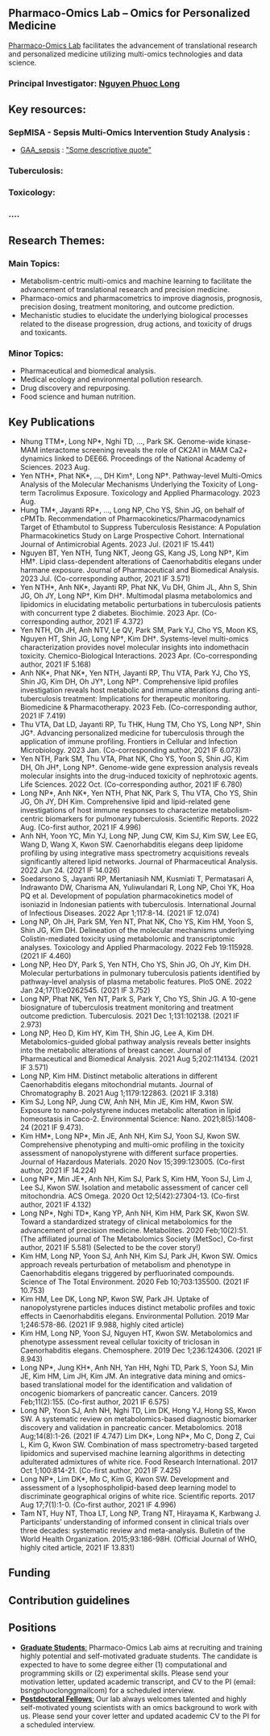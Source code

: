 ## Pharmaco-Omics Lab – Omics for Personalized Medicine
[Pharmaco-Omics Lab](https://pharmomicslab.site/) facilitates the advancement of translational research and personalized medicine utilizing multi-omics technologies and data science.

### Principal Investigator: [Nguyen Phuoc Long](https://scholar.google.com/citations?user=_UiVLo4AAAAJ&hl=en)

## Key resources: 

### SepMISA - Sepsis Multi-Omics Intervention Study Analysis : 
- [GAA_sepsis](https://github.com/Pharmaco-OmicsLab/GAA_sepsis) : <ins>"Some descriptive quote"</ins>

### Tuberculosis: 


### Toxicology:

### ....

## Research Themes:

### Main Topics:
- Metabolism-centric multi-omics and machine learning to facilitate the advancement of translational research and precision medicine.
- Pharmaco-omics and pharmacometrics to improve diagnosis, prognosis, precision dosing, treatment monitoring, and outcome prediction.
- Mechanistic studies to elucidate the underlying biological processes related to the disease progression, drug actions, and toxicity of drugs and toxicants.

### Minor Topics:
- Pharmaceutical and biomedical analysis.
- Medical ecology and environmental pollution research.
- Drug discovery and repurposing.
- Food science and human nutrition.

## Key Publications

- Nhung TTM*, Long NP*, Nghi TD, …, Park SK. Genome-wide kinase-MAM interactome screening reveals the role of CK2A1 in MAM Ca2+ dynamics linked to DEE66. Proceedings of the National Academy of Sciences. 2023 Aug. 
- Yen NTH*, Phat NK*, …, DH Kim†, Long NP†. Pathway-level Multi-Omics Analysis of the Molecular Mechanisms Underlying the Toxicity of Long-term Tacrolimus Exposure. Toxicology and Applied Pharmacology. 2023 Aug.
- Hung TM*, Jayanti RP*, …, Long NP, Cho YS, Shin JG, on behalf of cPMTb. Recommendation of Pharmacokinetics/Pharmacodynamics Target of Ethambutol to Suppress Tuberculosis Resistance: A Population Pharmacokinetics Study on Large Prospective Cohort. International Journal of Antimicrobial Agents. 2023 Jul. (2021 IF 15.441)
- Nguyen BT, Yen NTH, Tung NKT, Jeong GS, Kang JS, Long NP†, Kim HM†. Lipid class-dependent alterations of Caenorhabditis elegans under harmane exposure. Journal of Pharmaceutical and Biomedical Analysis. 2023 Jul. (Co-corresponding author, 2021 IF 3.571)
- Yen NTH*, Anh NK*, Jayanti RP, Phat NK, Vu DH, Ghim JL, Ahn S, Shin JG, Oh JY, Long NP†, Kim DH†. Multimodal plasma metabolomics and lipidomics in elucidating metabolic perturbations in tuberculosis patients with concurrent type 2 diabetes. Biochimie. 2023 Apr. (Co-corresponding author, 2021 IF 4.372)
- Yen NTH, Oh JH, Anh NTV, Le QV, Park SM, Park YJ, Cho YS, Moon KS, Nguyen HT, Shin JG, Long NP†, Kim DH†. Systems-level multi-omics characterization provides novel molecular insights into indomethacin toxicity. Chemico-Biological Interactions. 2023 Apr. (Co-corresponding author, 2021 IF 5.168)
- Anh NK*, Phat NK*, Yen NTH, Jayanti RP, Thu VTA, Park YJ, Cho YS, Shin JG, Kim DH, Oh JY†, Long NP†. Comprehensive lipid profiles investigation reveals host metabolic and immune alterations during anti-tuberculosis treatment: Implications for therapeutic monitoring. Biomedicine & Pharmacotherapy. 2023 Feb. (Co-corresponding author, 2021 IF 7.419)
- Thu VTA, Dat LD, Jayanti RP, Tu THK, Hung TM, Cho YS, Long NP†, Shin JG†. Advancing personalized medicine for tuberculosis through the application of immune profiling. Frontiers in Cellular and Infection Microbiology. 2023 Jan. (Co-corresponding author, 2021 IF 6.073)
- Yen NTH, Park SM, Thu VTA, Phat NK, Cho YS, Yoon S, Shin JG, Kim DH, Oh JH†, Long NP†. Genome-wide gene expression analysis reveals molecular insights into the drug-induced toxicity of nephrotoxic agents. Life Sciences. 2022 Oct. (Co-corresponding author, 2021 IF 6.780)
- Long NP*, Anh NK*, Yen NTH, Phat NK, Park S, Thu VTA, Cho YS, Shin JG, Oh JY, DH Kim. Comprehensive lipid and lipid-related gene investigations of host immune responses to characterize metabolism-centric biomarkers for pulmonary tuberculosis. Scientific Reports. 2022 Aug. (Co-first author, 2021 IF 4.996)
- Anh NH, Yoon YC, Min YJ, Long NP, Jung CW, Kim SJ, Kim SW, Lee EG, Wang D, Wang X, Kwon SW. Caenorhabditis elegans deep lipidome profiling by using integrative mass spectrometry acquisitions reveals significantly altered lipid networks. Journal of Pharmaceutical Analysis. 2022 Jun 24. (2021 IF 14.026)
- Soedarsono S, Jayanti RP, Mertaniasih NM, Kusmiati T, Permatasari A, Indrawanto DW, Charisma AN, Yuliwulandari R, Long NP, Choi YK, Hoa PQ et al. Development of population pharmacokinetics model of isoniazid in Indonesian patients with tuberculosis. International Journal of Infectious Diseases. 2022 Apr 1;117:8-14. (2021 IF 12.074)
- Long NP, Oh JH, Park SM, Yen NT, Phat NK, Cho YS, Kim HM, Yoon S, Shin JG, Kim DH. Delineation of the molecular mechanisms underlying Colistin-mediated toxicity using metabolomic and transcriptomic analyses. Toxicology and Applied Pharmacology. 2022 Feb 19:115928. (2021 IF 4.460)
- Long NP, Heo DY, Park S, Yen NTH, Cho YS, Shin JG, Oh JY, Kim DH. Molecular perturbations in pulmonary tuberculosis patients identified by pathway-level analysis of plasma metabolic features. PloS ONE. 2022 Jan 24;17(1):e0262545. (2021 IF 3.752)
- Long NP, Phat NK, Yen NT, Park S, Park Y, Cho YS, Shin JG. A 10-gene biosignature of tuberculosis treatment monitoring and treatment outcome prediction. Tuberculosis. 2021 Dec 1;131:102138. (2021 IF 2.973)
- Long NP, Heo D, Kim HY, Kim TH, Shin JG, Lee A, Kim DH. Metabolomics-guided global pathway analysis reveals better insights into the metabolic alterations of breast cancer. Journal of Pharmaceutical and Biomedical Analysis. 2021 Aug 5;202:114134. (2021 IF 3.571)
- Long NP, Kim HM. Distinct metabolic alterations in different Caenorhabditis elegans mitochondrial mutants. Journal of Chromatography B. 2021 Aug 1;1179:122863. (2021 IF 3.318)
- Kim SJ, Long NP, Jung CW, Anh NH, Min JE, Kim HM, Kwon SW. Exposure to nano-polystyrene induces metabolic alteration in lipid homeostasis in Caco-2. Environmental Science: Nano. 2021;8(5):1408-24 (2021 IF 9.473).
- Kim HM*, Long NP*, Min JE, Anh NH, Kim SJ, Yoon SJ, Kwon SW. Comprehensive phenotyping and multi-omic profiling in the toxicity assessment of nanopolystyrene with different surface properties. Journal of Hazardous Materials. 2020 Nov 15;399:123005. (Co-first author, 2021 IF 14.224)
- Long NP*, Min JE*, Anh NH, Kim SJ, Park S, Kim HM, Yoon SJ, Lim J, Lee SJ, Kwon SW. Isolation and metabolic assessment of cancer cell mitochondria. ACS Omega. 2020 Oct 12;5(42):27304-13. (Co-first author, 2021 IF 4.132)
- Long NP*, Nghi TD*, Kang YP, Anh NH, Kim HM, Park SK, Kwon SW. Toward a standardized strategy of clinical metabolomics for the advancement of precision medicine. Metabolites. 2020 Feb;10(2):51. (The affiliated journal of The Metabolomics Society (MetSoc), Co-first author, 2021 IF 5.581) (Selected to be the cover story!)
- Kim HM, Long NP, Yoon SJ, Anh NH, Kim SJ, Park JH, Kwon SW. Omics approach reveals perturbation of metabolism and phenotype in Caenorhabditis elegans triggered by perfluorinated compounds. Science of The Total Environment. 2020 Feb 10;703:135500. (2021 IF 10.753)
- Kim HM, Lee DK, Long NP, Kwon SW, Park JH. Uptake of nanopolystyrene particles induces distinct metabolic profiles and toxic effects in Caenorhabditis elegans. Environmental Pollution. 2019 Mar 1;246:578-86. (2021 IF 9.988, highly cited article)
- Kim HM, Long NP, Yoon SJ, Nguyen HT, Kwon SW. Metabolomics and phenotype assessment reveal cellular toxicity of triclosan in Caenorhabditis elegans. Chemosphere. 2019 Dec 1;236:124306. (2021 IF 8.943)
- Long NP*, Jung KH*, Anh NH, Yan HH, Nghi TD, Park S, Yoon SJ, Min JE, Kim HM, Lim JH, Kim JM. An integrative data mining and omics-based translational model for the identification and validation of oncogenic biomarkers of pancreatic cancer. Cancers. 2019 Feb;11(2):155. (Co-first author, 2021 IF 6.575)
- Long NP, Yoon SJ, Anh NH, Nghi TD, Lim DK, Hong YJ, Hong SS, Kwon SW. A systematic review on metabolomics-based diagnostic biomarker discovery and validation in pancreatic cancer. Metabolomics. 2018 Aug;14(8):1-26. (2021 IF 4.747)
Lim DK*, Long NP*, Mo C, Dong Z, Cui L, Kim G, Kwon SW. Combination of mass spectrometry-based targeted lipidomics and supervised machine learning algorithms in detecting adulterated admixtures of white rice. Food Research International. 2017 Oct 1;100:814-21. (Co-first author, 2021 IF 7.425)
- Long NP*, Lim DK*, Mo C, Kim G, Kwon SW. Development and assessment of a lysophospholipid-based deep learning model to discriminate geographical origins of white rice. Scientific reports. 2017 Aug 17;7(1):1-0. (Co-first author, 2021 IF 4.996)
- Tam NT, Huy NT, Thoa LT, Long NP, Trang NT, Hirayama K, Karbwang J. Participants’ understanding of informed consent in clinical trials over three decades: systematic review and meta-analysis. Bulletin of the World Health Organization. 2015;93:186-98H. (Official Journal of WHO, highly cited article, 2021 IF 13.831)


## Funding


## Contribution guidelines


## Positions
- <ins>**Graduate Students**:</ins> Pharmaco-Omics Lab aims at recruiting and training highly potential and self-motivated graduate students. The candidate is expected to have to some degree either (1) computational and programming skills or (2) experimental skills. Please send your motivation letter, updated academic transcript, and CV to the PI (email: bsngphuoclong<at>gmail<dot>com) for a scheduled interview.
- <ins>**Postdoctoral Fellows**:</ins> Our lab always welcomes talented and highly self-motivated young scientists with an omics background to work with us. Please send your cover letter and updated academic CV to the PI for a scheduled interview.

